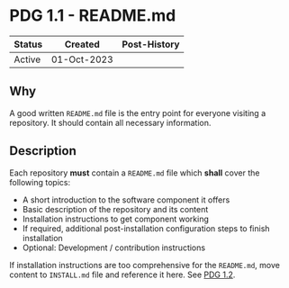 # PDG 1.1 - README.md

| Status | Created     | Post-History |
|--------|-------------|--------------|
| Active | 01-Oct-2023 |              |

## Why

A good written `README.md` file is the entry point for everyone visiting a repository. It should contain all necessary information.

## Description

Each repository **must** contain a `README.md` file which **shall** cover the following topics:

- A short introduction to the software component it offers
- Basic description of the repository and its content
- Installation instructions to get component working
- If required, additional post-installation configuration steps to finish installation
- Optional: Development / contribution instructions 

If installation instructions are too comprehensive for the `README.md`, move content to `INSTALL.md` file and reference it here. See [PDG 1.2](pdg-1-2.md).
